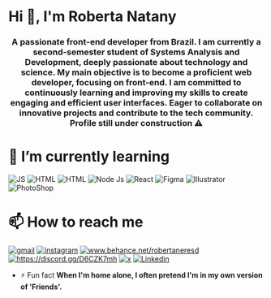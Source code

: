<h1 align="left">Hi 👋, I'm Roberta Natany</h1>
<h3 align="center"> A passionate front-end developer from Brazil. I am currently a second-semester student of Systems Analysis and Development, deeply passionate about technology and science. My main objective is to become a proficient web developer, focusing on front-end. I am committed to continuously learning and improving my skills to create engaging and efficient user interfaces. Eager to collaborate on innovative projects and contribute to the tech community.  Profile still under construction ⚠️</h3>

<h1 align="left">🌱 I’m currently learning </h1>

![JS](https://img.shields.io/badge/JavaScript-323330?style=for-the-badge&logo=javascript&logoColor=F7DF1E)
![HTML](https://img.shields.io/badge/CSS3-1572B6?style=for-the-badge&logo=css3&logoColor=white)
![HTML](https://img.shields.io/badge/HTML5-E34F26?style=for-the-badge&logo=html5&logoColor=white)
![Node Js](https://img.shields.io/badge/Node%20js-339933?style=for-the-badge&logo=nodedotjs&logoColor=white)
![React](https://img.shields.io/badge/React-20232A?style=for-the-badge&logo=react&logoColor=61DAFB)
![Figma](https://img.shields.io/badge/Figma-F24E1E?style=for-the-badge&logo=figma&logoColor=white)
![Illustrator](https://img.shields.io/badge/Adobe%20Illustrator-FF9A00?style=for-the-badge&logo=adobe%20illustrator&logoColor=white)
![PhotoShop](https://img.shields.io/badge/Adobe%20Photoshop-31A8FF?style=for-the-badge&logo=Adobe%20Photoshop&logoColor=black)

<h1 align="left">📫 How to reach me  </h1>

<a href="contato.robertanatany@gmail.com"><img src="https://img.shields.io/badge/Gmail-D14836?style=for-the-badge&logo=gmail&logoColor=white" alt="gmail"/></a>
<a href="https://instagram.com/natanytech"><img src="https://img.shields.io/badge/Instagram-E4405F?style=for-the-badge&logo=instagram&logoColor=white" alt="instagram"/></a>
<a href="https://www.behance.net/robertaneresd"><img src="https://img.shields.io/badge/Behance-0054F7?style=for-the-badge&logo=behance&logoColor=white" alt="www.behance.net/robertaneresd"/></a>
<a href="https://discord.gg/D6CZK7mh"><img src="https://img.shields.io/badge/Discord-5865F2?style=for-the-badge&logo=discord&logoColor=white" alt="https://discord.gg/D6CZK7mh"/></a>
<a href="https://x.com/roobinorroob"><img src="https://img.shields.io/badge/X-000000?style=for-the-badge&logo=x&logoColor=white" alt="x"/></a> 
<a href="https://www.linkedin.com/in/robertanatany"><img src="https://img.shields.io/badge/LinkedIn-0077B5?style=for-the-badge&logo=linkedin&logoColor=white" alt="Linkedin"/></a>


- ⚡ Fun fact **When I'm home alone, I often pretend I'm in my own version of 'Friends'.**
